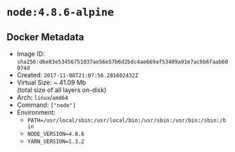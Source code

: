 # `node:4.8.6-alpine`

## Docker Metadata

- Image ID: `sha256:d6e83e53456751037ae56e57b6d2bdc4ae669af53409a91e7ac6b6faab60074d`
- Created: `2017-11-08T21:07:56.281602432Z`
- Virtual Size: ~ 41.09 Mb  
  (total size of all layers on-disk)
- Arch: `linux`/`amd64`
- Command: `["node"]`
- Environment:
  - `PATH=/usr/local/sbin:/usr/local/bin:/usr/sbin:/usr/bin:/sbin:/bin`
  - `NODE_VERSION=4.8.6`
  - `YARN_VERSION=1.3.2`
